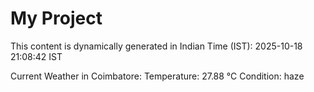 # My Project

This content is dynamically generated in Indian Time (IST): 2025-10-18 21:08:42 IST


Current Weather in Coimbatore:
Temperature: 27.88 °C
Condition: haze
